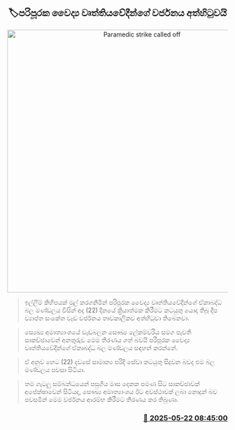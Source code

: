 <p align='center'><b><h2 align='center' title='Paramedic strike called off'>🏷පරිපූරක වෛද්‍ය වෘත්තියවේදීන්ගේ වර්ජනය අත්හිටුවයි</h2></b></p>
<p align='center'><img src='https://helakuru.sgp1.cdn.digitaloceanspaces.com/esana/images/lib/protest[1].jpg' width='600' alt='Paramedic strike called off'></p>

> ඉල්ලීම් කිහිපයක් මුල් කරගනිමින් පරිපූරක වෛද්‍ය වෘත්තියවේදීන්ගේ ඒකාබද්ධ බල මණ්ඩලය විසින් අද (22) දිනයේ ක්‍රියාත්මක කිරීමට කටයුතු යොදා තිබූ දීප ව්‍යාප්ත සංකේත වැඩ වර්ජනය තාවකාලිකව අත්හිටුවා තිබෙනවා.

> ස්‍යෙඛ්‍ය අමාත්‍යාංශයේ වැඩබලන සෞඛ්‍ය ලේකම්වරිය සමග පැවති සාකච්ඡාවෙන් අනතුරුව මෙම තීරණය ගත් බවයි පරිපූරක වෛද්‍ය වෘත්තියවේදීන්ගේ ඒකාබද්ධ බල මණ්ඩලය සඳහන් කරන්නේ.

> ඒ අනුව හෙට (22) දවසේ සාමාන්‍ය පරිදි සේවා කටයුතු සිදුවන බවද එම බල මණ්ඩලය පවසා සිටියා.

> තම ගැටලු සම්බන්ධයෙන් පසුගිය මාස දෙකක පමණ සිට සාකච්ඡාවක් අපේක්ෂාවෙන් සිටියද, සෞඛ්‍ය අමාත්‍යාංශය ඊට අවස්ථාවක් ලබා නොදුන් බව පවසමින් මෙම වර්ජනය ආරම්භ කිරීමට තීරණය කර තිබුණා.



<h3 align='right'><a href='https://www.helakuru.lk/esana/p/110321/'>📅 2025-05-22 08:45:00</a></h3>

